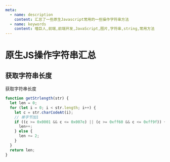 ```yaml
---
meta:
  - name: description
    content: 汇总了一些原生Javascript常用的一些操作字符串方法
  - name: keywords
    content: 喵巨人,前端,前端开发,JavaScript,图片,字符串,string,常用方法
---
```


# 原生JS操作字符串汇总

## 获取字符串长度
获取字符串长度

```javascript
function getStrlength(str) {
  let len = 0;
  for (let i = 0; i < str.length; i++) {
    let c = str.charCodeAt(i);
    // 单字节加1
    if ((c >= 0x0001 && c <= 0x007e) || (c >= 0xff60 && c <= 0xff9f)) {
      len++;
    } else {
      len += 2;
    }
  }
  return len;
}
```